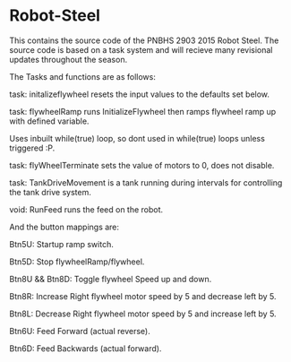 # Robot-Steel
This contains the source code of the PNBHS 2903 2015 Robot Steel. The source code is based on a task system and will recieve many revisional updates throughout the season. 


The Tasks and functions are as follows:

task: initalizeflywheel resets the input values to the defaults set below.

task: flywheelRamp runs InitializeFlywheel then ramps flywheel ramp up with defined variable.

Uses inbuilt while(true) loop, so dont used in while(true) loops unless triggered :P.

task: flyWheelTerminate sets the value of motors to 0, does not disable.

task: TankDriveMovement is a tank running during intervals for controlling the tank drive system.

void: RunFeed runs the feed on the robot.


And the button mappings are:

Btn5U: Startup ramp switch.

Btn5D: Stop flywheelRamp/flywheel.

Btn8U && Btn8D: Toggle flywheel Speed up and down.

Btn8R: Increase Right flywheel motor speed by 5 and decrease left by 5.

Btn8L: Decrease Right flywheel motor speed by 5 and increase left by 5.

Btn6U: Feed Forward (actual reverse).

Btn6D: Feed Backwards (actual forward).
